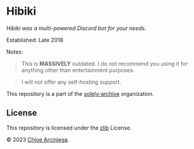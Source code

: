 # Hibiki

*Hibiki was a multi-powered Discord bot for your needs.*

Established: Late 2018

Notes:

> This is **MASSIVELY** outdated. I do not recommend you using it for anything other than entertainment purposes.  

> I will not offer any self-hosting support.

This repository is a part of the [solely-archive][archive] organization.

## License

This repository is licensed under the [zlib][license] License.

© 2023 [Chloe Arciniega][chloe].

[archive]: https://github.com/solely-archive 'solely-archive organization'
[chloe]: https:///www.arciniega.one 'Chloe Arciniega\'s website (arciniega.one)'
[license]: https://github.com/solely-archive/sol-bot/blob/main/LICENSE 'zlib License'
